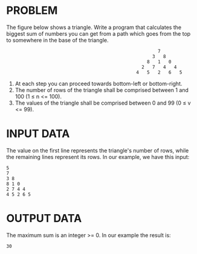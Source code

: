# PROBLEM

The figure below shows a triangle. Write a program that calculates the biggest sum of numbers you can get from a path which goes from the top to somewhere in the base of the triangle.


                                                            7
                                                          3   8
                                                        8   1   0
                                                      2   7   4   4
                                                    4   5   2   6   5


1) At each step you can proceed towards bottom-left or bottom-right.
2) The number of rows of the triangle shall be comprised between 1 and 100 (1 ≤ n <= 100).
3) The values of the triangle shall be comprised between 0 and 99 (0 ≤ v <= 99).

# INPUT DATA

The value on the first line represents the triangle's number of rows, while the remaining lines represent its rows. In our example, we have this input: 

```
5
7
3 8
8 1 0
2 7 4 4
4 5 2 6 5
```
# OUTPUT DATA

The maximum sum is an integer >= 0. In our example the result is: 

```
30
```
